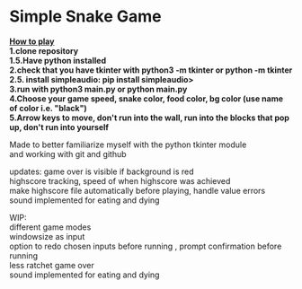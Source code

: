 # Simple Snake Game  
<ins>**How to play**</ins>  
**1.clone repository**  
**1.5.Have python installed**  
**2.check that you have tkinter with python3 -m tkinter or python -m tkinter**  
**2.5. install simpleaudio: pip install simpleaudio>**  
**3.run with python3 main.py or python main.py**    
**4.Choose your game speed, snake color, food color, bg color (use name of color i.e. "black")**     
**5.Arrow keys to move, don't run into the wall, run into the blocks that pop up, don't run into yourself**  

Made to better familiarize myself with the python tkinter module  
and working with git and github

updates: game over is visible if background is red  
         highscore tracking, speed of when highscore was achieved  
         make highscore file automatically before playing, handle value errors  
         sound implemented for eating and dying  
 
WIP:  
different game modes  
windowsize as input  
option to redo chosen inputs before running , prompt confirmation before running  
less ratchet game over  
sound implemented for eating and dying


